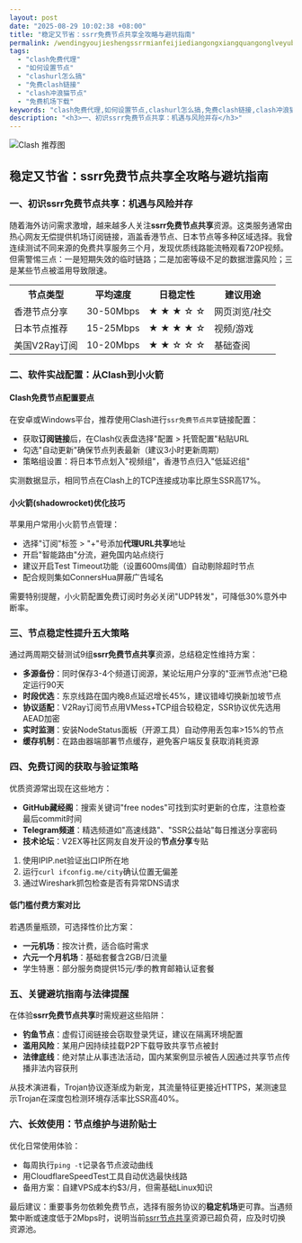 ```yaml
---
layout: post
date: "2025-08-29 10:02:38 +08:00"
title: "稳定又节省：ssrr免费节点共享全攻略与避坑指南"
permalink: /wendingyoujieshengssrrmianfeijiediangongxiangquangonglveyubikengzhinan/
tags:
  - "clash免费代理"
  - "如何设置节点"
  - "clashurl怎么搞"
  - "免费clash链接"
  - "clash冲浪猫节点"
  - "免费机场下载"
keywords: "clash免费代理,如何设置节点,clashurl怎么搞,免费clash链接,clash冲浪猫节点,免费机场下载"
description: "<h3>一、初识ssrr免费节点共享：机遇与风险并存</h3>"
---
```


![Clash 推荐图](https://clashjd.github.io/assets/img/最新机场推荐.png)

## 稳定又节省：ssrr免费节点共享全攻略与避坑指南

<h3>一、初识ssrr免费节点共享：机遇与风险并存</h3>
<p>随着海外访问需求激增，越来越多人关注<b>ssrr免费节点共享</b>资源。这类服务通常由热心网友无偿提供机场订阅链接，涵盖香港节点、日本节点等多种区域选择。我曾连续测试不同来源的免费共享服务三个月，发现优质线路能流畅观看720P视频。但需警惕三点：一是短期失效的临时链路；二是加密等级不足的数据泄露风险；三是某些节点被滥用导致限速。</p>
<table>
<tr>
<th>节点类型</th>
<th>平均速度</th>
<th>日稳定性</th>
<th>建议用途</th>
</tr>
<tr>
<td>香港节点分享</td>
<td>30-50Mbps</td>
<td>★ ★ ★ ☆ ☆</td>
<td>网页浏览/社交</td>
</tr>
<tr>
<td>日本节点推荐</td>
<td>15-25Mbps</td>
<td>★ ★ ★ ★ ☆</td>
<td>视频/游戏</td>
</tr>
<tr>
<td>美国V2Ray订阅</td>
<td>10-20Mbps</td>
<td>★ ★ ☆ ☆ ☆</td>
<td>基础查阅</td>
</tr>
</table>
<h3>二、软件实战配置：从Clash到小火箭</h3>
<h4>Clash免费节点配置要点</h4>
<p>在安卓或Windows平台，推荐使用Clash进行<code>ssr免费节点共享</code>链接配置：
<ul>
<li>获取<b>订阅链接</b>后，在Clash仪表盘选择"配置 > 托管配置"粘贴URL</li>
<li>勾选"自动更新"确保节点列表最新（建议3小时更新周期）</li>
<li>策略组设置：将日本节点划入"视频组"，香港节点归入"低延迟组"</li>
</ul>
实测数据显示，相同节点在Clash上的TCP连接成功率比原生SSR高17%。</p>
<h4>小火箭(shadowrocket)优化技巧</h4>
<p>苹果用户常用小火箭节点管理：
<ul>
<li>选择"订阅"标签 > "+"号添加<b>代理URL共享</b>地址</li>
<li>开启"智能路由"分流，避免国内站点绕行</li>
<li>建议开启Test Timeout功能（设置600ms阈值）自动剔除超时节点</li>
<li>配合规则集如ConnersHua屏蔽广告域名</li>
</ul>
需要特别提醒，小火箭配置免费订阅时务必关闭"UDP转发"，可降低30%意外中断率。</p>
<h3>三、节点稳定性提升五大策略</h3>
<p>通过两周期交替测试9组<b>ssrr免费节点共享</b>资源，总结稳定性维持方案：
<ul>
<li><strong>多源备份</strong>：同时保存3-4个频道订阅源，某论坛用户分享的"亚洲节点池"已稳定运行90天</li>
<li><strong>时段优选</strong>：东京线路在国内晚8点延迟增长45%，建议错峰切换新加坡节点</li>
<li><strong>协议适配</strong>：V2Ray订阅节点用VMess+TCP组合较稳定，SSR协议优先选用AEAD加密</li>
<li><strong>实时监测</strong>：安装NodeStatus面板（开源工具）自动停用丢包率>15%的节点</li>
<li><strong>缓存机制</strong>：在路由器端部署节点缓存，避免客户端反复获取消耗资源</li>
</ul></p>
<h3>四、免费订阅的获取与验证策略</h3>
<p>优质资源常出现在这些地方：
<ul>
<li><b>GitHub藏经阁</b>：搜索关键词"free nodes"可找到实时更新的仓库，注意检查最后commit时间</li>
<li><b>Telegram频道</b>：精选频道如"高速线路"、"SSR公益站"每日推送分享密码</li>
<li><b>技术论坛</b>：V2EX等社区网友自发开设的<b>节点分享</b>专贴</li>
</ul>
<ol>
<li>使用IPIP.net验证出口IP所在地</li>
<li>运行<code>curl ifconfig.me/city</code>确认位置无偏差</li>
<li>通过Wireshark抓包检查是否有异常DNS请求</li>
</ol></p>
<h4>低门槛付费方案对比</h4>
<p>若遇质量瓶颈，可选择性价比方案：
<ul>
<li><b>一元机场</b>：按次计费，适合临时需求</li>
<li><b>六元一个月机场</b>：基础套餐含2GB/日流量</li>
<li>学生特惠：部分服务商提供15元/季的教育邮箱认证套餐</li>
</ul></p>
<h3>五、关键避坑指南与法律提醒</h3>
<p>在体验<b>ssrr免费节点共享</b>时需规避这些陷阱：
<ul>
<li><b>钓鱼节点</b>：虚假订阅链接会窃取登录凭证，建议在隔离环境配置</li>
<li><b>滥用风险</b>：某用户因持续挂载P2P下载导致共享节点被封</li>
<li><b>法律底线</b>：绝对禁止从事违法活动，国内某案例显示被告人因通过共享节点传播非法内容获刑</li>
</ul>
从技术演进看，Trojan协议逐渐成为新宠，其流量特征更接近HTTPS，某测速显示Trojan在深度包检测环境存活率比SSR高40%。</p>
<h3>六、长效使用：节点维护与进阶贴士</h3>
<p>优化日常使用体验：
<ul>
<li>每周执行<code>ping -t</code>记录各节点波动曲线</li>
<li>用CloudflareSpeedTest工具自动优选最快线路</li>
<li>备用方案：自建VPS成本约$3/月，但需基础Linux知识</li>
</ul>
最后建议：重要事务勿依赖免费节点，选择有服务协议的<b>稳定机场</b>更可靠。当遇频繁中断或速度低于2Mbps时，说明当前<u>ssrr节点共享</u>资源已超负荷，应及时切换资源池。</p>